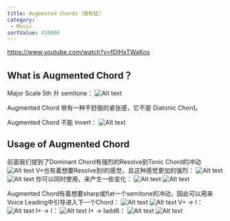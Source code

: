 ```yaml
---
title: Augmented Chords（增和弦）
category:
 - Music
sortValue: 410006
---
```


https://www.youtube.com/watch?v=fDIHxTWaKos

## What is Augmented Chord？

Major Scale 5th 升 semitone：
![Alt text](image.png)

Augmented Chord 带有一种不舒服的紧张感，它不是 Diatonic Chord。

Augmented Chord 不能 Invert：
![Alt text](image-1.png)

## Usage of Augmented Chord
前面我们提到了Dominant Chord有强烈的Resolve到Tonic Chord的冲动
![Alt text](image-2.png)
V+也有着想要Resolve到I的感觉，且这种感觉更加的强烈：
![Alt text](image-3.png)
![Alt text](image-4.png)
你可以同时使用，来产生一些变化：
![Alt text](image-5.png)
![Alt text](image-6.png)

Augmented Chord有着想要sharp或flat一个semitone的冲动，因此可以用来Voice Leading中引导进入下一个Chord：
![Alt text](image-7.png)
![Alt text](image-8.png)
V+ -> I：
![Alt text](image-9.png)
I+ -> I：
![Alt text](image-10.png)
I+ -> Iadd6：
![Alt text](image-11.png)
![Alt text](image-12.png)